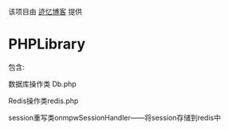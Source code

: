 该项目由 [迹忆博客](http://www.onmpw.com) 提供
# PHPLibrary
包含:

数据库操作类 Db.php

Redis操作类redis.php

session重写类onmpwSessionHandler——将session存储到redis中

